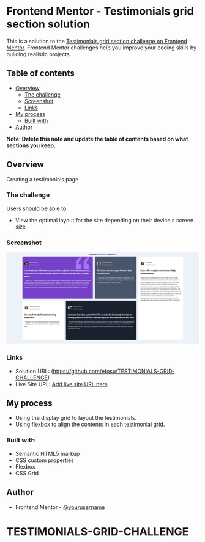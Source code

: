 # Frontend Mentor - Testimonials grid section solution

This is a solution to the [Testimonials grid section challenge on Frontend Mentor](https://www.frontendmentor.io/challenges/testimonials-grid-section-Nnw6J7Un7). Frontend Mentor challenges help you improve your coding skills by building realistic projects. 

## Table of contents

- [Overview](#overview)
  - [The challenge](#the-challenge)
  - [Screenshot](#screenshot)
  - [Links](#links)
- [My process](#my-process)
  - [Built with](#built-with)
- [Author](#author)


**Note: Delete this note and update the table of contents based on what sections you keep.**

## Overview

Creating a testimonials page  

### The challenge

Users should be able to:

- View the optimal layout for the site depending on their device's screen size

### Screenshot

![](./images/Screenshot%202022-10-28%20at%2008-50-05%20Frontend%20Mentor%20Challenge%20Name%20Here.png)


### Links

- Solution URL: (https://github.com/efosu/TESTIMONIALS-GRID-CHALLENGE)
- Live Site URL: [Add live site URL here](https://efosu.github.io/TESTIMONIALS-GRID-CHALLENGE/)

## My process

- Using the display grid to layout the testimonials.
- Using flexbox to align the contents in each testimonial grid.

### Built with

- Semantic HTML5 markup
- CSS custom properties
- Flexbox
- CSS Grid



## Author

- Frontend Mentor - [@yourusername](https://www.frontendmentor.io/profile/efosu)

# TESTIMONIALS-GRID-CHALLENGE
